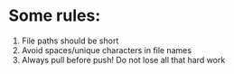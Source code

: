 # Some rules:
1. File paths should be short
2. Avoid spaces/unique characters in file names
3. Always pull before push! Do not lose all that hard work 
